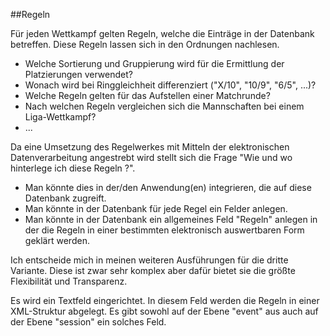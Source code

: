 ##Regeln

Für jeden Wettkampf gelten Regeln, welche die Einträge in der Datenbank betreffen. Diese Regeln lassen sich in den Ordnungen nachlesen.

* Welche Sortierung und Gruppierung wird für die Ermittlung der Platzierungen verwendet?
* Wonach wird bei Ringgleichheit differenziert ("X/10", "10/9", "6/5", ...)?
* Welche Regeln gelten für das Aufstellen einer Matchrunde?
* Nach welchen Regeln vergleichen sich die Mannschaften bei einem Liga-Wettkampf?
* ...

Da eine Umsetzung des Regelwerkes mit Mitteln der elektronischen Datenverarbeitung angestrebt wird stellt sich die Frage "Wie und wo hinterlege ich diese Regeln ?".

* Man könnte dies in der/den Anwendung(en) integrieren, die auf diese Datenbank zugreift.
* Man könnte in der Datenbank für jede Regel ein Felder anlegen.
* Man könnte in der Datenbank ein allgemeines Feld "Regeln" anlegen in der die Regeln in einer bestimmten elektronisch auswertbaren Form geklärt werden.

Ich entscheide mich in meinen weiteren Ausführungen für die dritte Variante. Diese ist zwar sehr komplex aber dafür bietet sie die größte Flexibilität und Transparenz.

Es wird ein Textfeld eingerichtet. In diesem Feld werden die Regeln in einer XML-Struktur abgelegt. Es gibt sowohl auf der Ebene "event" aus auch auf der Ebene "session" ein solches Feld.

